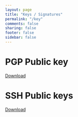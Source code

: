 ```yaml
---
layout: page
title: "Keys / Signatures"
permalink: "/key"
comments: false
sharing: false
footer: false
sidebar: false
---
```


# PGP Public key

[Download](https://pgp.mit.edu/pks/lookup?op=get&fingerprint=on&search=0x7703D9D572FDB6C7)


# SSH Public keys

[Download](https://github.com/mzyy94.keys)
